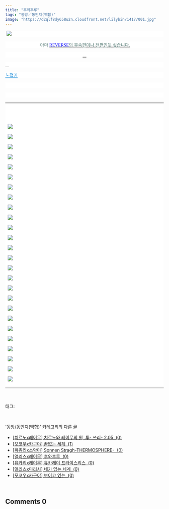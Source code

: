 ```yaml
---
title: "후와후루"
tags: "동방／동인지(백합)"
image: "https://d2qlf8dy658u2n.cloudfront.net/lilybin/1417/001.jpg"
---
```

<div class="article">
<div class="area_view">
<p style="text-align: justify; background: white"><span style="color:#557a74; font-family:돋움"> <img src="{{ site.imgserver12 }}/lilybin/1417/001.jpg"/> 
</span></p><p style="text-align: center; background: white"><span style="font-family:돋움"><span style="color:#557a74"> 아마 <a href="http://blog.naver.com/cjb0236/150160851725" target="_blank"></a></span><a href="http://blog.naver.com/cjb0236/150160851725" target="_blank"><span style="color:blue">REVERSE</span><span style="color:#557a74">의 후속편이나 전편인듯 싶습니다.
</span></a></span></p><p style="text-align: center; background: white"><a href="http://blog.naver.com/cjb0236/150160851725" target="_blank"> 
 </a></p><p style="text-align: justify; background: white"><a href="http://blog.naver.com/cjb0236/150160851725" target="_blank"> 
 </a></p><p style="text-align: justify; background: white"><a href="http://blog.naver.com/PostView.nhn?blogId=cjb0236&amp;logNo=150160852829&amp;parentCategoryNo=&amp;categoryNo=41&amp;viewDate=&amp;isShowPopularPosts=false&amp;from=postView"><span style="color:#0482d6; font-family:돋움; text-decoration:underline">└ 접기</span></a><span style="color:#557a74; font-family:돋움">
</span></p><p style="text-align: justify; background: white"> 
 </p><p style="text-align: justify; background: white"> 
 </p><div><table border="0" style="border-collapse:collapse; background: white"><colgroup><col style="width:863px"/></colgroup><tbody valign="top"><tr><td valign="middle"><p style="text-align: justify"><span style="color:#557a74; font-family:돋움; font-size:10pt"><br/><br/><br/><img src="{{ site.imgserver12 }}/lilybin/1417/002.jpg"/><br/><br/><img src="{{ site.imgserver12 }}/lilybin/1417/003.jpg"/><br/><br/><img src="{{ site.imgserver12 }}/lilybin/1417/004.jpg"/><br/><br/><img src="{{ site.imgserver12 }}/lilybin/1417/005.jpg"/><br/><br/><img src="{{ site.imgserver12 }}/lilybin/1417/006.jpg"/><br/><br/><img src="{{ site.imgserver12 }}/lilybin/1417/007.jpg"/><br/><br/><img src="{{ site.imgserver12 }}/lilybin/1417/008.jpg"/><br/><br/><img src="{{ site.imgserver12 }}/lilybin/1417/009.jpg"/><br/><br/><img src="{{ site.imgserver12 }}/lilybin/1417/010.jpg"/><br/><br/><img src="{{ site.imgserver12 }}/lilybin/1417/011.jpg"/><br/><br/><img src="{{ site.imgserver12 }}/lilybin/1417/012.jpg"/><br/><br/><img src="{{ site.imgserver12 }}/lilybin/1417/013.jpg"/><br/><br/><img src="{{ site.imgserver12 }}/lilybin/1417/014.jpg"/><br/><br/><img src="{{ site.imgserver12 }}/lilybin/1417/015.jpg"/><br/><br/><img src="{{ site.imgserver12 }}/lilybin/1417/016.jpg"/><br/><br/><img src="{{ site.imgserver12 }}/lilybin/1417/017.jpg"/><br/><br/><img src="{{ site.imgserver12 }}/lilybin/1417/018.jpg"/><br/><br/><img src="{{ site.imgserver12 }}/lilybin/1417/019.jpg"/><br/><br/><img src="{{ site.imgserver12 }}/lilybin/1417/020.jpg"/><br/><br/><img src="{{ site.imgserver12 }}/lilybin/1417/021.jpg"/><br/><br/><img src="{{ site.imgserver12 }}/lilybin/1417/022.jpg"/><br/><br/><img src="{{ site.imgserver12 }}/lilybin/1417/023.jpg"/><br/><br/><img src="{{ site.imgserver12 }}/lilybin/1417/024.jpg"/><br/><br/><img src="{{ site.imgserver12 }}/lilybin/1417/025.jpg"/><br/><br/><img src="{{ site.imgserver12 }}/lilybin/1417/026.jpg"/><br/><br/><img src="{{ site.imgserver12 }}/lilybin/1417/027.jpg"/></span></p></td></tr></tbody></table></div>
</div></div><br/>
<div class="tagTrail">
<p>태그: </p>
<ul>
</ul>
</div><br/>
<div class="another">
<p>'동방/동인지(백합)' 카테고리의 다른 글</p>
<ul>
<li><a href="/lilybin_1420">
[치르노x레이무] 치르노와 레이무의 원, 투- 쓰리- 2.05  (0)
</a></li>
<li><a href="/lilybin_1419">
[모코우x카구야] 끝없는 세계  (1)
</a></li>
<li><a href="/lilybin_1418">
[파츄리x소악마] Sonnen Stragh-THERMOSPHERE-  (0)
</a></li>
<li><a href="/lilybin_1417">
[앨리스x레이무] 후와후루  (0)
</a></li>
<li><a href="/lilybin_1416">
[유카리x레이무] 유카레이 프라이스리스  (0)
</a></li>
<li><a href="/lilybin_1415">
[앨리스x마리사] 네가 없는 세계  (0)
</a></li>
<li><a href="/lilybin_1414">
[모코우x카구야] 보이고 있는  (0)
</a></li>
</ul>
</div><br/>
<div class="comment">
<h2 class="bold">Comments <span id="commentCount1417">0</span></h2>
<div style="clear:both;">
<div id="entry1417Comment" style="display:block">
</div>
</div>
</div><br/>
<br/>
<p id="refer"></p>
<br/>

